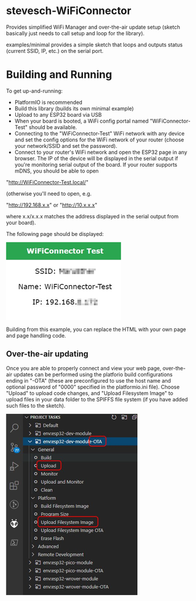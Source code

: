 # stevesch-WiFiConnector

Provides simplified WiFi Manager and over-the-air update setup (sketch basically just needs to call setup and loop for the library).

examples/minimal provides a simple sketch that loops and outputs status (current SSID, IP, etc.) on the serial port.

# Building and Running

To get up-and-running:
- PlatformIO is recommended
- Build this library (builds its own minimal example)
- Upload to any ESP32 board via USB
- When your board is booted, a WiFi config portal named "WiFiConnector-Test" should be available.
- Connecting to the "WiFiConnector-Test" WiFi network with any device and set the config options for the WiFi network of your router (choose your network/SSID and set the password).
- Connect to your router's WiFi network and open the ESP32 page in any browser.  The IP of the device will be displayed in the serial output if you're monitoring serial output of the board.  If your router supports mDNS, you should be able to open

"http://WiFiConnector-Test.local/"

(otherwise you'll need to open, e.g.

"http://192.168.x.x" or "http://10.x.x.x"

where x.x/x.x.x matches the address displayed in the serial output from your board).

The following page should be displayed:

![Example Screencap](examples/minimal/example-minimal-screencap.jpg)

Building from this example, you can replace the HTML with your own page and page handling code.

## Over-the-air updating

Once you are able to properly connect and view your web page, over-the-air updates can be performed using the platforio build configurations ending in "-OTA" (these are preconfigured to use the host name and optional password of "0000" specified in the platformio.ini file).
Choose "Upload" to upload code changes, and "Upload Filesystem Image" to upload files in your data folder to the SPIFFS file system (if you have added such files to the sketch).

![OTA Upload Screencap](examples/minimal/example-ota-upload.jpg)

